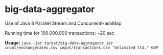 # big-data-aggregator

Use of Java 8 Parallel Stream and ConcurrentHashMap

Running time for 100.000.000 transactions: ~20 sec

**Usage:** `java -jar target/big-data-aggregator.jar input/exchangerates.csv input/transactions.csv "Unlimited ltd." GBP`
